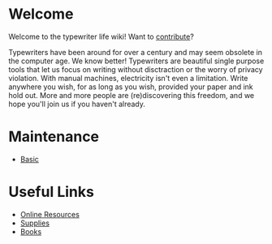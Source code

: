 <!-- TITLE: Typewriter Life -->
<!-- SUBTITLE: A community maintained typewriter wiki -->

# Welcome
Welcome to the typewriter life wiki!  Want to [contribute](contribute)?

Typewriters have been around for over a century and may seem obsolete in the computer age. We know better! Typewriters are beautiful single purpose tools that let us focus on writing without disctraction or the worry of privacy violation. With manual machines, electricity isn't even a limitation. Write anywhere you wish, for as long as you wish, provided your paper and ink hold out. More and more people are (re)discovering this freedom, and we hope you'll join us if you haven't already.

# Maintenance
* [Basic](/maintenance/basic)
# Useful Links
* [Online Resources](/useful-links/resources)
* [Supplies](/useful-links/supplies)
* [Books](/useful-links/books)